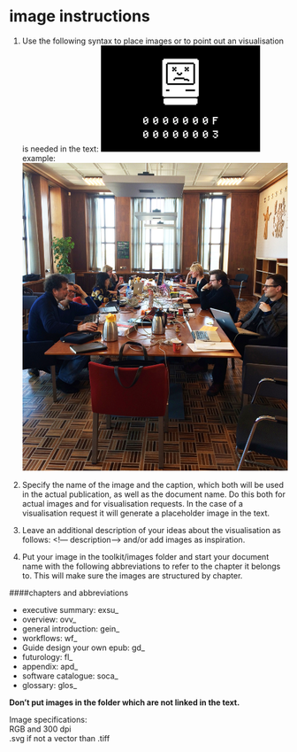 # image instructions

1. Use the following syntax to place images or to point out an visualisation is needed in the text:
![your caption here](../images/chapterabb_img.gif "title")
example: ![digital publishing toolkit meeting on the 28th of march 2014](../images/exsu_grouppicture.jpg "geeks")

2. Specify the name of the image and the caption, which both will be used in the actual publication, as well as the document name.
Do this both for actual images and for visualisation requests. In the case of a visualisation request it will generate a placeholder image in the text.

3. Leave an additional description of your ideas about the visualisation as follows:  <!— description—>
and/or add images as inspiration.

4. Put your image in the toolkit/images folder and start your document name with the following abbreviations to refer to the chapter it belongs to. This will make sure the images are structured by chapter.  

####chapters and abbreviations
- executive summary: exsu_
- overview: ovv_
- general introduction: gein_
- workflows: wf_
- Guide design your own epub: gd_
- futurology: fl_
- appendix: apd_
- software catalogue: soca_
- glossary: glos_  

<b>Don’t put images in the folder which are not linked in the text.</b>

Image specifications:  
RGB and 300 dpi  
.svg if not a vector than .tiff  




